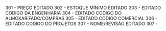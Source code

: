 

301 - PREÇO EDITADO
302 - ESTOQUE MÍNIMO EDITADO
303 - EDITADO CODIGO DA ENGENHARIA
304 - EDITADO CODIGO DO ALMOXARIFADO/COMPRAS
305 - EDITADO CODIGO COMERCIAL
306 - EDITADO CODIGO DO PROJETOS
307 - NOME/REVISÃO EDITADO
307 - 